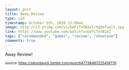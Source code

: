 ```yaml
---
layout: post
title: Away Review
type: vid
timestamp: October 5th, 2020 12:00am
image: http://i3.ytimg.com/vi/beF1Tv5BIeI/hqdefault.jpg
link: https://www.youtube.com/watch?v=beF1Tv5BIeI
tags: ["recommended", "games", "review", "showcase"]
comments: true
---
```

    
Away Review!
 
  
<small>source: https://saturdayxiii.tumblr.com/post/647738467225419776</small>